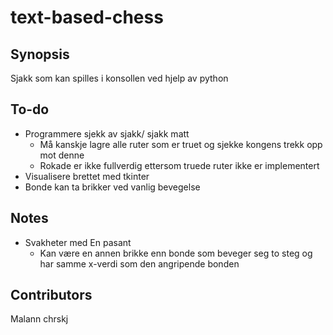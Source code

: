 # text-based-chess

## Synopsis

Sjakk som kan spilles i konsollen ved hjelp av python

## To-do

- Programmere sjekk av sjakk/ sjakk matt
    - Må kanskje lagre alle ruter som er truet og sjekke kongens trekk opp mot denne
    - Rokade er ikke fullverdig ettersom truede ruter ikke er implementert
- Visualisere brettet med tkinter
- Bonde kan ta brikker ved vanlig bevegelse

## Notes

- Svakheter med En pasant
    - Kan være en annen brikke enn bonde som beveger seg to steg og har samme x-verdi som den angripende bonden 

## Contributors

Malann
chrskj
